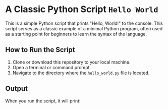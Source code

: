 # A Classic Python Script `Hello World`

This is a simple Python script that prints "Hello, World!" to the console. This script serves as a classic example of a minimal Python program, often used as a starting point for beginners to learn the syntax of the language.

## How to Run the Script

1. Clone or download this repository to your local machine.
2. Open a terminal or command prompt.
3. Navigate to the directory where the `hello_world.py` file is located.

## Output

When you run the script, it will print:
